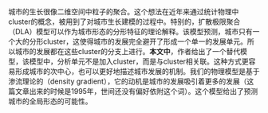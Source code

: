 城市的生长很像二维空间中粒子的聚合。这个想法在近年来通过统计物理中cluster的概念，被用到了对城市生长建模的过程中。特别的，扩散极限聚合（DLA）模型可以作为城市形态的分形特征的理论解释。该模型预测，城市只有一个大的分形cluster，这使得城市的发展完全避开了形成一个单一的发展单元。所以城市的发展都在这些cluster的分支上进行。**本文中**，作者给出了一个替代模型，该模型中，分析单元不是加入cluster，而是与cluster相关联。这种方式更容易形成城市的次中心，也可以更好地描述城市发展的机制。我们的物理模型是基于渗流理论的（density gradient），它的动机是城市的发展吸引着更多的发展（这篇文章出来的时候是1995年，世间还没有偏好依附这个词）。这个模型给出了预测城市的全局形态的可能性。

